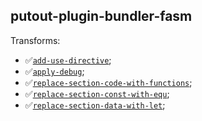 ## putout-plugin-bundler-fasm

Transforms:

- ✅[`add-use-directive`](https://putout.cloudcmd.io/#/gist/3398ee792339e93c078972e42e366090/5697e2509e79dc10ac630e38428f0646d5a1ddf8);
- ✅[`apply-debug`](https://putout.cloudcmd.io/#/gist/671e988a7fb5e4664fac90c240b04c65/f7ba006fcfff02b63d72ad56f250cca08c201747);
- ✅[`replace-section-code-with-functions`](https://putout.cloudcmd.io/#/gist/d921a3f8d8d5cbb74375e7249072f90b/5b89930d7d76e64104a670e0fbda8c76d3dfddd2);
- ✅[`replace-section-const-with-equ`](https://putout.cloudcmd.io/#/gist/ec655a05b5566519b46e77aa10fad1e3/94da259261f1a4011c29bbf42e922acb3d2b02e3);
- ✅[`replace-section-data-with-let`](https://putout.cloudcmd.io/#/gist/c7870c4c36c28ce52670bbb779cf8736/4f67243979c3e9624ab424c2757e330dd9bdb0e3);
